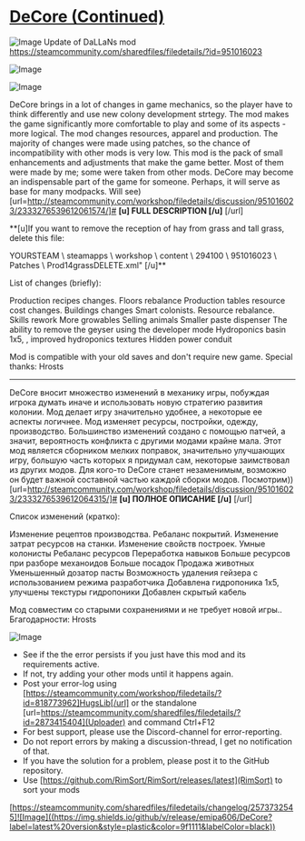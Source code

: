 # [DeCore (Continued)](https://steamcommunity.com/sharedfiles/filedetails/?id=2573732545)

![Image](https://i.imgur.com/buuPQel.png)
Update of DaLLaNs mod https://steamcommunity.com/sharedfiles/filedetails/?id=951016023

![Image](https://i.imgur.com/pufA0kM.png)
	
![Image](https://i.imgur.com/Z4GOv8H.png)

DeCore brings in a lot of changes in game mechanics, so the player have to think differently and use new colony development strtegy.
The mod makes the game significantly more comfortable to play and some of its aspects - more logical. The mod changes resources, apparel and production.
The majority of changes were made using patches, so the chance of incompatibility with other mods is very low.
This mod is the pack of small enhancements and adjustments that make the game better. Most of them were made by me; some were taken from other mods.
DeCore may become an indispensable part of the game for someone. Perhaps, it will serve as base for many modpacks. Will see)
[url=http://steamcommunity.com/workshop/filedetails/discussion/951016023/2333276539612061574/]# **[u]  FULL DESCRIPTION  [/u]**
[/url]

**[u]If you want to remove the reception of hay from grass and tall grass, delete this file:

YOURSTEAM \ steamapps \ workshop \ content \ 294100 \ 951016023 \ Patches \ Prod14grassDELETE.xml" [/u]**

List of changes (briefly):

Production recipes changes.
Floors rebalance
Production tables resource cost changes.
Buildings changes
Smart colonists.
Resource rebalance.
Skills rework
More growables
Selling animals
Smaller paste dispenser
The ability to remove the geyser using the developer mode
Hydroponics basin 1x5, , improved hydroponics textures
Hidden power conduit


Mod is compatible with your old saves and don't require new game.
Special thanks: Hrosts
________________________________________
DeCore вносит множество изменений в механику игры, побуждая игрока думать иначе и использовать новую стратегию развития колонии.
Мод делает игру значительно удобнее, а некоторые ее аспекты логичнее. Мод изменяет ресурсы, постройки, одежду, производство.
Большинство изменений создано с помощью патчей, а значит, вероятность конфликта с другими модами крайне мала.
Этот мод является сборником мелких поправок, значительно улучшающих игру, большую часть которых я придумал сам, некоторые заимствовал из других модов.
Для кого-то DeCore станет незаменимым, возможно он будет важной составной частью каждой сборки модов. Посмотрим))
[url=http://steamcommunity.com/workshop/filedetails/discussion/951016023/2333276539612064315/]# **[u]  ПОЛНОЕ ОПИСАНИЕ  [/u]**
[/url]

Список изменений (кратко):

Изменение рецептов производства.
Ребаланс покрытий. 
Изменение затрат ресурсов на станки.
Изменение свойств построек.
Умные колонисты
Ребаланс ресурсов
Переработка навыков
Больше ресурсов при разборе механоидов
Больше посадок
Продажа животных
Уменьшенный дозатор пасты
Возможность удаления гейзера с использованием режима разработчика
Добавлена гидропоника 1х5, улучшены текстуры гидропоники
Добавлен скрытый кабель

Мод совместим со старыми сохранениями и не требует новой игры..
Бгагодарности: Hrosts

![Image](https://i.imgur.com/PwoNOj4.png)


-  See if the the error persists if you just have this mod and its requirements active.
-  If not, try adding your other mods until it happens again.
-  Post your error-log using [https://steamcommunity.com/workshop/filedetails/?id=818773962]HugsLib[/url] or the standalone [url=https://steamcommunity.com/sharedfiles/filedetails/?id=2873415404](Uploader) and command Ctrl+F12
-  For best support, please use the Discord-channel for error-reporting.
-  Do not report errors by making a discussion-thread, I get no notification of that.
-  If you have the solution for a problem, please post it to the GitHub repository.
-  Use [https://github.com/RimSort/RimSort/releases/latest](RimSort) to sort your mods



[https://steamcommunity.com/sharedfiles/filedetails/changelog/2573732545]![Image]((https://img.shields.io/github/v/release/emipa606/DeCore?label=latest%20version&style=plastic&color=9f1111&labelColor=black))

